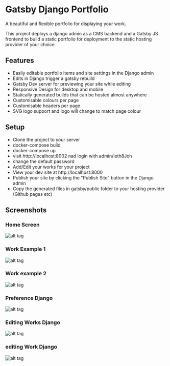 # Gatsby Django Portfolio
A beautiful and flexible portfolio for displaying your work.

This project deploys a django admin as a CMS backend and a Gatsby JS frontend to build a static portfolio for deployment to the static hosting provider of your choice

## Features

- Easily editable portfolio items and site settings in the Django admin
- Edits in Django trigger a gatsby rebuild
- Gatsby Dev server for previewing your site while editing
- Responsive Design for desktop and mobile
- Statically generated builds that can be hosted almost anywhere
- Customisable colours per page
- Customisable headers per page
- SVG logo support and logo will change to match page colour


## Setup
- Clone the project to your server
- docker-compose build
- docker-compose up
- visit http://localhost:8002 nad login with admin/Ieth8Joh
- change the default password
- Add/Edit your works for your project
- View your dev site at http://localhost:8000
- Publish your site by clicking the "Publish Site" button in the Django admin
- Copy the generated files in gatsby/public folder to your hosting provider (Github pages etc) 


## Screenshots

### Home Screen
![alt tag](https://raw.githubusercontent.com/anteatersa/gatsby-django-portfolio/master/screenshots/home.png)

### Work Example 1
![alt tag](https://raw.githubusercontent.com/anteatersa/gatsby-django-portfolio/master/screenshots/work-1.png)

### Work example 2
![alt tag](https://raw.githubusercontent.com/anteatersa/gatsby-django-portfolio/master/screenshots/work-2.png)

### Preference Django
![alt tag](https://raw.githubusercontent.com/anteatersa/gatsby-django-portfolio/master/screenshots/preferences.png)

### Editing Works Django
![alt tag](https://raw.githubusercontent.com/anteatersa/gatsby-django-portfolio/master/screenshots/works.png)

### editing Work Django
![alt tag](https://raw.githubusercontent.com/anteatersa/gatsby-django-portfolio/master/screenshots/work.png)
